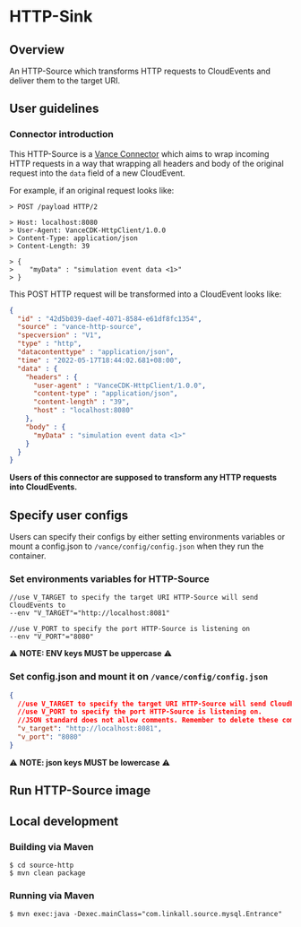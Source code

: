 # HTTP-Sink 

## Overview

An HTTP-Source which transforms HTTP requests to CloudEvents and deliver them to the target URI.

## User guidelines

### Connector introduction

This HTTP-Source is a [Vance Connector][vc] which aims to wrap incoming HTTP requests in a way that wrapping all headers and body of the 
original request into the `data` field of a new CloudEvent.

For example, if an original request looks like:

```http
> POST /payload HTTP/2

> Host: localhost:8080
> User-Agent: VanceCDK-HttpClient/1.0.0
> Content-Type: application/json
> Content-Length: 39

> {
>    "myData" : "simulation event data <1>"
> }
```

This POST HTTP request will be transformed into a CloudEvent looks like:

``` json
{
  "id" : "42d5b039-daef-4071-8584-e61df8fc1354",
  "source" : "vance-http-source",
  "specversion" : "V1",
  "type" : "http",
  "datacontenttype" : "application/json",
  "time" : "2022-05-17T18:44:02.681+08:00",
  "data" : {
    "headers" : {
      "user-agent" : "VanceCDK-HttpClient/1.0.0",
      "content-type" : "application/json",
      "content-length" : "39",
      "host" : "localhost:8080"
    },
    "body" : {
      "myData" : "simulation event data <1>"
    }
  }
}
```

**Users of this connector are supposed to transform any HTTP requests into CloudEvents.**

## Specify user configs

Users can specify their configs by either setting environments variables or mount a config.json to
`/vance/config/config.json` when they run the container.

### Set environments variables for HTTP-Source

```
//use V_TARGET to specify the target URI HTTP-Source will send CloudEvents to
--env "V_TARGET"="http://localhost:8081"

//use V_PORT to specify the port HTTP-Source is listening on
--env "V_PORT"="8080"
```

⚠️ **NOTE: ENV keys MUST be uppercase** ⚠️

### Set config.json and mount it on `/vance/config/config.json`

```json
{
  //use V_TARGET to specify the target URI HTTP-Source will send CloudEvents to.
  //use V_PORT to specify the port HTTP-Source is listening on.
  //JSON standard does not allow comments. Remember to delete these comments when you copy configs.
  "v_target": "http://localhost:8081",
  "v_port": "8080"
}
```

⚠️ **NOTE: json keys MUST be lowercase** ⚠️

## Run HTTP-Source image

## Local development

### Building via Maven

```shell
$ cd source-http
$ mvn clean package
```

### Running via Maven

```shell
$ mvn exec:java -Dexec.mainClass="com.linkall.source.mysql.Entrance"
```

[vc]: https://github.com/JieDing/vance-docs/blob/main/docs/concept.md